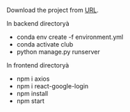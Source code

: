 ﻿Download the project from [URL](https://github.com/SDOS-Winter2021/Team_9_Club_Management_Portal/tree/main).

In backend directoryà

- conda env create -f environment.yml
- conda activate club
- python manage.py runserver

In frontend directoryà

- npm i axios
- npm i react-google-login
- npm install
- npm start
